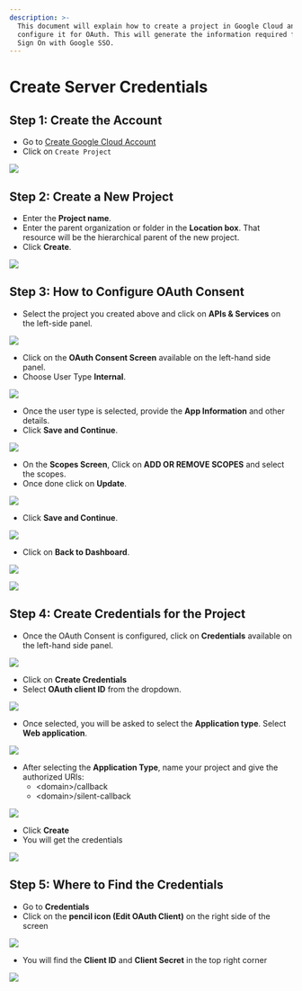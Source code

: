 ```yaml
---
description: >-
  This document will explain how to create a project in Google Cloud and
  configure it for OAuth. This will generate the information required for Single
  Sign On with Google SSO.
---
```


# Create Server Credentials

## Step 1: Create the Account

* Go to [Create Google Cloud Account](https://console.cloud.google.com)
* Click on `Create Project`

![](<../../../.gitbook/assets/image (64) (2).png>)

## Step 2: Create a New Project

* Enter the **Project name**.
* Enter the parent organization or folder in the **Location box**. That resource will be the hierarchical parent of the new project.
* Click **Create**.

![](<../../../.gitbook/assets/image (26).png>)

## Step 3: How to Configure OAuth Consent

* Select the project you created above and click on **APIs & Services** on the left-side panel.

![](<../../../.gitbook/assets/image (60) (2).png>)

* Click on the **OAuth Consent Screen** available on the left-hand side panel.
* Choose User Type **Internal**.

![](<../../../.gitbook/assets/image (4).png>)

* Once the user type is selected, provide the **App Information** and other details.
* Click **Save and Continue**.

![](<../../../.gitbook/assets/image (63) (1).png>)

* On the **Scopes Screen**, Click on **ADD OR REMOVE SCOPES** and select the scopes.
* Once done click on **Update**.

![](<../../../.gitbook/assets/image (44) (2) (1) (1).png>)

* Click **Save and Continue**.

![](<../../../.gitbook/assets/image (66) (1).png>)

* Click on **Back to Dashboard**.

![](<../../../.gitbook/assets/image (30) (1).png>)

![](<../../../.gitbook/assets/image (38).png>)

## Step 4: Create Credentials for the Project

* Once the OAuth Consent is configured, click on **Credentials** available on the left-hand side panel.

![](<../../../.gitbook/assets/image (65) (1).png>)

* Click on **Create Credentials**
* Select **OAuth client ID** from the dropdown.

![](<../../../.gitbook/assets/image (79) (1).png>)

* Once selected, you will be asked to select the **Application type**. Select **Web application**.

![](<../../../.gitbook/assets/image (81) (1).png>)

* After selecting the **Application Type**, name your project and give the authorized URIs:
  * \<domain>/callback
  * \<domain>/silent-callback

![](<../../../.gitbook/assets/image (50).png>)

* Click **Create**
* You will get the credentials

![](<../../../.gitbook/assets/image (12) (1).png>)

## Step 5: Where to Find the Credentials

* Go to **Credentials**
* Click on the **pencil icon (Edit OAuth Client)** on the right side of the screen

![](<../../../.gitbook/assets/image (49) (2).png>)

* You will find the **Client ID** and **Client Secret** in the top right corner

![](<../../../.gitbook/assets/image (17) (2).png>)
